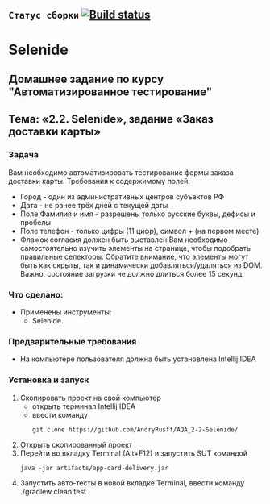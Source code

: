 
## `Статус сборки` [![Build status](https://ci.appveyor.com/api/projects/status/twg1hhxqn92re60r?svg=true)](https://ci.appveyor.com/project/AndryRusff/aqa-2-2-selenide)
# Selenide
## Домашнее задание по курсу "Автоматизированное тестирование"
## Тема: «2.2. Selenide», задание «Заказ доставки карты»
### Задача
Вам необходимо автоматизировать тестирование формы заказа доставки карты.
Требования к содержимому полей:
- Город - один из административных центров субъектов РФ
- Дата - не ранее трёх дней с текущей даты
- Поле Фамилия и имя - разрешены только русские буквы, дефисы и пробелы
- Поле телефон - только цифры (11 цифр), символ + (на первом месте)
- Флажок согласия должен быть выставлен
Вам необходимо самостоятельно изучить элементы на странице, чтобы подобрать правильные селекторы. Обратите внимание, что элементы могут быть как скрыты, так и динамически добавляться/удаляться из DOM.
Важно: состояние загрузки не должно длиться более 15 секунд.

### Что сделано:
- Применены инструменты:
	- Selenide.

### Предварительные требования
- На компьютере пользователя должна быть установлена Intellij IDEA
### Установка и запуск
1. Скопировать проект на свой компьютер
	- открыть терминал Intellij IDEA
	- ввести команду 
		```
		git clone https://github.com/AndryRusff/AQA_2-2-Selenide/
		```
1. Открыть скопированный проект 
1. Перейти во вкладку Terminal (Alt+F12) и запустить SUT командой
	```
	java -jar artifacts/app-card-delivery.jar
	```
1. Запустить авто-тесты в новой вкладке Terminal, ввести команду	./gradlew clean test
